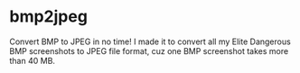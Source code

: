 # bmp2jpeg
Convert BMP to JPEG in no time!
I made it to convert all my Elite Dangerous BMP screenshots to JPEG file format, cuz one BMP screenshot takes more than 40 MB.
